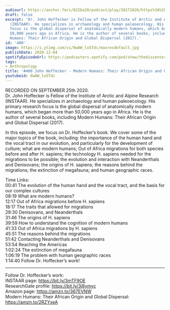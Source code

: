```yaml
---
audiourl: https://anchor.fm/s/822ba20/podcast/play/20172626/https%3A%2F%2Fd3ctxlq1ktw2nl.cloudfront.net%2Fstaging%2F2020-8-25%2F918dd435-0f4b-b90f-d961-b204865f0e90.m4a
draft: false
excerpt: 'Dr. John Hoffecker is Fellow of the Institute of Arctic and Alpine Research
  (INSTAAR). He specializes in archaeology and human paleoecology. His primary research
  focus is the global dispersal of anatomically modern humans, which began more than
  50,000 years ago in Africa. He is the author of several books, including Modern
  Humans: Their African Origin and Global Dispersal (2017).'
id: '400'
image: https://i.ytimg.com/vi/0wAW_loSTdc/maxresdefault.jpg
publishDate: 2020-12-04
spotifyEpisodeUrl: https://podcasters.spotify.com/pod/show/thedissenter/episodes/400-John-Hoffecker---Modern-Humans-Their-African-Origin-and-Global-Dispersal-ek64ci
tags:
- Anthropology
title: '#400 John Hoffecker - Modern Humans: Their African Origin and Global Dispersal'
youtubeid: 0wAW_loSTdc
---
```

<div class="timelinks">

RECORDED ON SEPTEMBER 25th 2020.  
Dr. John Hoffecker is Fellow of the Institute of Arctic and Alpine Research (INSTAAR). He specializes in archaeology and human paleoecology. His primary research focus is the global dispersal of anatomically modern humans, which began more than 50,000 years ago in Africa. He is the author of several books, including Modern Humans: Their African Origin and Global Dispersal (2017).

In this episode, we focus on Dr. Hoffecker’s book. We cover some of the major topics of the book, including: the importance of the human hand and the vocal tract in our evolution, and particularly for the development of culture; what are modern humans; Out of Africa migrations for both species before and after H. sapiens; the technology H. sapiens needed for the migrations to be possible; the evolution and interaction with Neanderthals and Denisovans; the origins of H. sapiens; the reasons behind the migrations; the extinction of megafauna; and human geographic races.

Time Links:  
<time>00:41</time> The evolution of the human hand and the vocal tract, and the basis for our complex cultures  
<time>08:19</time> What are modern humans?  
<time>12:17</time> Out of Africa migrations before H. sapiens  
<time>18:17</time> The traits that allowed for migrations  
<time>29:30</time> Denisovans, and Neanderthals   
<time>31:46</time> The origins of H. sapiens  
<time>39:59</time> How to understand the cognition of modern humans  
<time>41:33</time> Out of Africa migrations by H. sapiens  
<time>45:51</time> The reasons behind the migrations  
<time>51:42</time> Contacting Neanderthals and Denisovans  
<time>53:54</time> Reaching the Americas  
<time>1:02:24</time> The extinction of megafauna  
<time>1:06:19</time> The problem with human geographic races  
<time>1:14:40</time> Follow Dr. Hoffecker’s work!

---

Follow Dr. Hoffecker’s work:  
INSTAAR page: https://bit.ly/3mTF9OE  
ResearchGate profile: https://bit.ly/3j8ymyc  
Amazon page: https://amzn.to/367EVNW  
Modern Humans: Their African Origin and Global Dispersal: https://amzn.to/2RZYxeA
</div>

